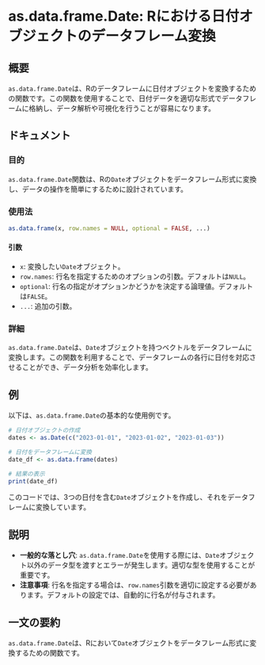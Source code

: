 <!--
Meta Description: # as.data.frame.Date: Rにおける日付オブジェクトのデータフレーム変換 ## 概要 `as.data.frame.Date`は、Rのデータフレームに日付オブジェクトを変換するための関数です。この関数を使用することで、日付データを適切な形式でデータフレームに格納し、データ解析や可視...
Meta Keywords: date, data, frame, row, names
-->

# as.data.frame.Date: Rにおける日付オブジェクトのデータフレーム変換

## 概要
`as.data.frame.Date`は、Rのデータフレームに日付オブジェクトを変換するための関数です。この関数を使用することで、日付データを適切な形式でデータフレームに格納し、データ解析や可視化を行うことが容易になります。

## ドキュメント
### 目的
`as.data.frame.Date`関数は、Rの`Date`オブジェクトをデータフレーム形式に変換し、データの操作を簡単にするために設計されています。

### 使用法
```R
as.data.frame(x, row.names = NULL, optional = FALSE, ...)
```

#### 引数
- `x`: 変換したい`Date`オブジェクト。
- `row.names`: 行名を指定するためのオプションの引数。デフォルトは`NULL`。
- `optional`: 行名の指定がオプションかどうかを決定する論理値。デフォルトは`FALSE`。
- `...`: 追加の引数。

### 詳細
`as.data.frame.Date`は、`Date`オブジェクトを持つベクトルをデータフレームに変換します。この関数を利用することで、データフレームの各行に日付を対応させることができ、データ分析を効率化します。

## 例
以下は、`as.data.frame.Date`の基本的な使用例です。

```R
# 日付オブジェクトの作成
dates <- as.Date(c("2023-01-01", "2023-01-02", "2023-01-03"))

# 日付をデータフレームに変換
date_df <- as.data.frame(dates)

# 結果の表示
print(date_df)
```

このコードでは、3つの日付を含む`Date`オブジェクトを作成し、それをデータフレームに変換しています。

## 説明
- **一般的な落とし穴**: `as.data.frame.Date`を使用する際には、`Date`オブジェクト以外のデータ型を渡すとエラーが発生します。適切な型を使用することが重要です。
- **注意事項**: 行名を指定する場合は、`row.names`引数を適切に設定する必要があります。デフォルトの設定では、自動的に行名が付与されます。

## 一文の要約
`as.data.frame.Date`は、Rにおいて`Date`オブジェクトをデータフレーム形式に変換するための関数です。
